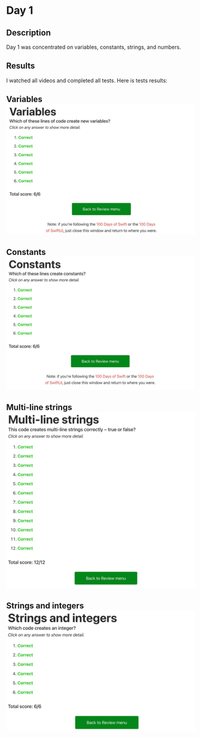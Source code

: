 # Day 1

## Description

Day 1 was concentrated on variables, constants, strings, and numbers.

## Results

I watched all videos and completed all tests.
Here is tests results:

**Variables**
![Variables tests result](/Resources/Day_1/Results/Variables.jpg)
------

**Constants**
![Contants tests result](/Resources/Day_1/Results/Constants.jpg)
------

**Multi-line strings**
![Multi-line strings tests result](/Resources/Day_1/Results/Multi-line_strings.jpg)
------

**Strings and integers**
![Strings and integers tests result](/Resources/Day_1/Results/Strings_and_integers.jpg)
------